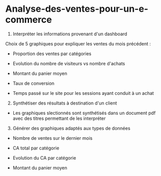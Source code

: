 # Analyse-des-ventes-pour-un-e-commerce

1. Interpréter les informations provenant d'un dashboard

Choix de 5 graphiques pour expliquer les ventes du mois précédent : 

- Proportion des ventes par catégories 

- Evolution du nombre de visiteurs vs nombre d'achats

- Montant du panier moyen 

- Taux de conversion

- Temps passé sur le site pour les sessions ayant conduit à un achat
  

2. Synthétiser des résultats à destination d'un client

- Les graphiques slectionnés sont synthétisés dans un document pdf avec des titres permettant de les interpréter
  

3. Générer des graphiques adaptés aux types de données

- Nombre de ventes sur le dernier mois

- CA total par catégorie 

- Evolution du CA par catégorie

- Montant du panier moyen 
